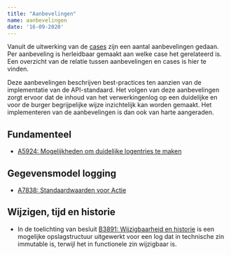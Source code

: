 ```yaml
---
title: "Aanbevelingen"
name: aanbevelingen
date: '16-09-2020'
---
```


Vanuit de uitwerking van de [cases](./ontwerpcases.md) zijn een aantal aanbevelingen gedaan. Per aanbeveling is herleidbaar gemaakt aan welke case het gerelateerd is. Een overzicht van de relatie tussen aanbevelingen en cases is hier te vinden.

Deze aanbevelingen beschrijven best-practices ten aanzien van de implementatie van de API-standaard. Het volgen van deze aanbevelingen zorgt ervoor dat de inhoud van het verwerkingenlog op een duidelijke en voor de burger begrijpelijke wijze inzichtelijk kan worden gemaakt. Het implementeren van de aanbevelingen is dan ook van harte aangeraden. 

## Fundamenteel
- [A5924: Mogelijkheden om duidelijke logentries te maken](./artefacten/5924.md)

## Gegevensmodel logging
- [A7838: Standaardwaarden voor Actie](./artefacten/7838.md)

## Wijzigen, tijd en historie
- In de toelichting van besluit [B3891: Wijzigbaarheid en historie](./artefacten/3891.md) is een mogelijke opslagstructuur uitgewerkt voor een log dat in technische zin immutable is, terwijl het in functionele zin wijzigbaar is.
